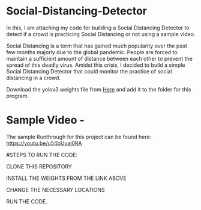 # Social-Distancing-Detector
In this, I am attaching my code for building a Social Distancing Detector to detect if a crowd is practicing Social Distancing or not using a sample video.

Social Distancing is a term that has gained much popularity over the past few months majorly due to the global pandemic. People are forced to maintain a sufficient amount of distance between each other to prevent the spread of this deadly virus. Amidst this crisis, I decided to build a simple Social Distancing Detector that could monitor the practice of social distancing in a crowd.



Download the yolov3.weights file from [Here]( https://drive.google.com/file/d/1PiyO7VLehaQtbGAPdLHaGo3ucVWSNeVC/view?usp=sharing) and add it to the folder for this program.

# Sample Video - 

The sample Runthrough for this project can be found here: https://youtu.be/u54bUvaj0RA


#STEPS TO RUN THE CODE:

CLONE THIS REPOSITORY


INSTALL THE WEIGHTS FROM THE LINK ABOVE



CHANGE THE NECESSARY LOCATIONS



RUN THE CODE.
